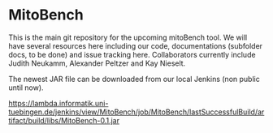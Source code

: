 # MitoBench

This is the main git repository for the upcoming mitoBench tool. We will have several resources here including our code, documentations (subfolder docs, to be done) and issue tracking here. 
Collaborators currently include Judith Neukamm, Alexander Peltzer and Kay Nieselt. 

The newest JAR file can be downloaded from our local Jenkins (non public until now). 

https://lambda.informatik.uni-tuebingen.de/jenkins/view/MitoBench/job/MitoBench/lastSuccessfulBuild/artifact/build/libs/MitoBench-0.1.jar
